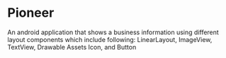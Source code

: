 # Pioneer
An android application that shows a business information using different layout components which include following:
LinearLayout,
ImageView,
TextView,
Drawable Assets Icon, and
Button
